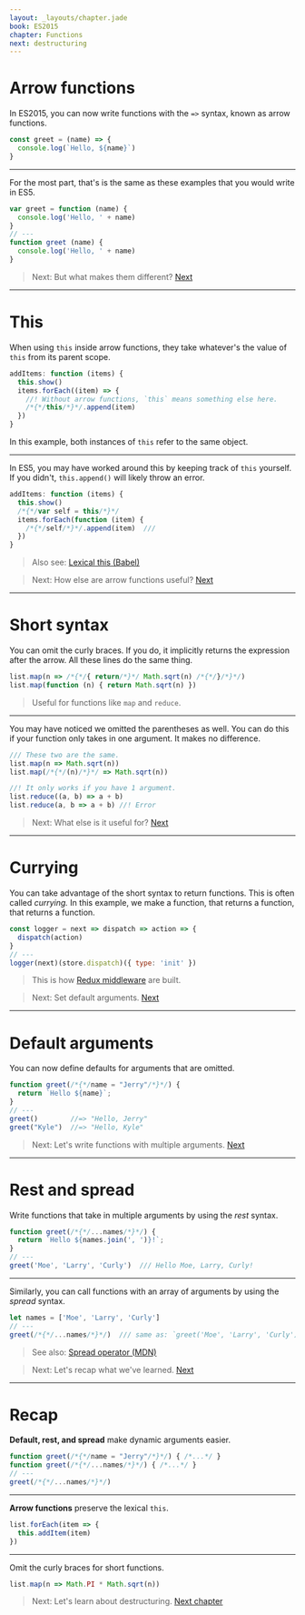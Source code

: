 ```yaml
---
layout: _layouts/chapter.jade
book: ES2015
chapter: Functions
next: destructuring
---
```


# Arrow functions

In ES2015, you can now write functions with the `=>` syntax, known as arrow functions.

```js
const greet = (name) => {
  console.log(`Hello, ${name}`)
}
```

---

For the most part, that's is the same as these examples that you would write in ES5.

```js
var greet = function (name) {
  console.log('Hello, ' + name)
}
// ---
function greet (name) {
  console.log('Hello, ' + name)
}
```

> Next: But what makes them different? [Next](#this)

* * * * * * * * * * * * * * * * * * * * * * * * * * * * * * * * * * * * * * *

# This

When using `this` inside arrow functions, they take whatever's the value of `this` from its parent scope.

```js
addItems: function (items) {
  this.show()
  items.forEach((item) => {
    //! Without arrow functions, `this` means something else here.
    /*{*/this/*}*/.append(item)
  })
}
```

In this example, both instances of `this` refer to the same object.

---

In ES5, you may have worked around this by keeping track of `this` yourself. If you didn't, `this.append()` will likely throw an error.


```js
addItems: function (items) {
  this.show()
  /*{*/var self = this/*}*/
  items.forEach(function (item) {
    /*{*/self/*}*/.append(item)  ///
  })
}
```

> Also see: [Lexical this (Babel)](http://babeljs.io/docs/learn-es2015/#arrows)

<!-- -->

> Next: How else are arrow functions useful? [Next](#short-syntax)

* * * * * * * * * * * * * * * * * * * * * * * * * * * * * * * * * * * * * * *

# Short syntax

You can omit the curly braces. If you do, it implicitly returns the expression after the arrow.
All these lines do the same thing.

<!-- example: examples/functions-short -->

```js
list.map(n => /*{*/{ return/*}*/ Math.sqrt(n) /*{*/}/*}*/)
list.map(function (n) { return Math.sqrt(n) })
```

> Useful for functions like `map` and `reduce`.

---

You may have noticed we omitted the parentheses as well. You can do this if your function only takes in one argument. It makes no difference.

```js
/// These two are the same.
list.map(n => Math.sqrt(n))
list.map(/*{*/(n)/*}*/ => Math.sqrt(n))
```

```js
//! It only works if you have 1 argument.
list.reduce((a, b) => a + b)
list.reduce(a, b => a + b) //! Error
```


<!-- -->

> Next: What else is it useful for? [Next](#currying)

* * * * * * * * * * * * * * * * * * * * * * * * * * * * * * * * * * * * * * *

# Currying

You can take advantage of the short syntax to return functions. This is often called *currying.* In this example, we make a function, that returns a function, that returns a function.

```js
const logger = next => dispatch => action => {
  dispatch(action)
}
// ---
logger(next)(store.dispatch)({ type: 'init' })
```

> This is how [Redux middleware](../redux/middleware) are built.

<!-- -->

> Next: Set default arguments. [Next](#default-arguments)

* * * * * * * * * * * * * * * * * * * * * * * * * * * * * * * * * * * * * * *

# Default arguments

You can now define defaults for arguments that are omitted.

```js
function greet(/*{*/name = "Jerry"/*}*/) {
  return `Hello ${name}`;
}
// ---
greet()        //=> "Hello, Jerry"
greet("Kyle")  //=> "Hello, Kyle"
```

> Next: Let's write functions with multiple arguments. [Next](#rest-and-spread)

* * * * * * * * * * * * * * * * * * * * * * * * * * * * * * * * * * * * * * *

# Rest and spread

Write functions that take in multiple arguments by using the *rest* syntax.

```js
function greet(/*{*/...names/*}*/) {
  return `Hello ${names.join(', ')}!`;
}
// ---
greet('Moe', 'Larry', 'Curly')  /// Hello Moe, Larry, Curly!
```

---

Similarly, you can call functions with an array of arguments by using the *spread* syntax.

```js
let names = ['Moe', 'Larry', 'Curly']
// ---
greet(/*{*/...names/*}*/)  /// same as: `greet('Moe', 'Larry', 'Curly')`
```

> See also: [Spread operator (MDN)](https://developer.mozilla.org/en-US/docs/Web/JavaScript/Reference/Operators/Spread_operator)

<!-- -->

> Next: Let's recap what we've learned. [Next](#recap)

* * * * * * * * * * * * * * * * * * * * * * * * * * * * * * * * * * * * * * *

# Recap

**Default, rest, and spread** make dynamic arguments easier.

```js
function greet(/*{*/name = "Jerry"/*}*/) { /*...*/ }
function greet(/*{*/...names/*}*/) { /*...*/ }
// ---
greet(/*{*/...names/*}*/)
```

---

**Arrow functions** preserve the lexical `this`.

```js
list.forEach(item => {
  this.addItem(item)
})
```

---

Omit the curly braces for short functions.

```js
list.map(n => Math.PI * Math.sqrt(n))
```

> Next: Let's learn about destructuring. [Next chapter](destructuring)

